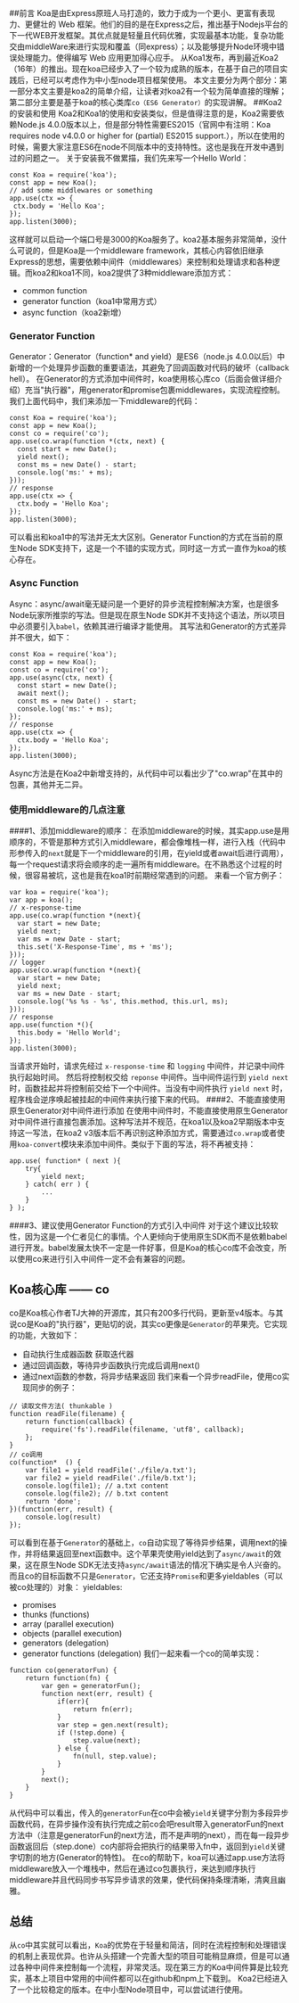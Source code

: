 
##前言
Koa是由Express原班人马打造的，致力于成为一个更小、更富有表现力、更健壮的 Web 框架。他们的目的是在Express之后，推出基于Nodejs平台的下一代WEB开发框架。其优点就是轻量且代码优雅，实现最基本功能，复杂功能交由middleWare来进行实现和覆盖（同express）；以及能够提升Node环境中错误处理能力。使得编写 Web 应用更加得心应手。
从Koa1发布，再到最近Koa2（16年）的推出。现在koa已经步入了一个较为成熟的版本，在基于自己的项目实践后，已经可以考虑作为中小型node项目框架使用。
本文主要分为两个部分：第一部分本文主要是koa2的简单介绍，让读者对koa2有一个较为简单直接的理解；第二部分主要是基于koa的核心类库`co（ES6 Generator）`的实现讲解。
##Koa2的安装和使用
Koa2和Koa1的使用和安装类似，但是值得注意的是，Koa2需要依赖Node.js 4.0.0版本以上，但是部分特性需要ES2015（官网中有注明：Koa requires node v4.0.0 or higher for (partial) ES2015 support.），所以在使用的时候，需要大家注意ES6在node不同版本中的支持特性。这也是我在开发中遇到过的问题之一。
关于安装我不做累描，我们先来写一个Hello World：

```
const Koa = require('koa');
const app = new Koa();
// add some middlewares or something
app.use(ctx => {
 ctx.body = 'Hello Koa';
});
app.listen(3000);
```

这样就可以启动一个端口号是3000的Koa服务了。koa2基本服务非常简单，没什么可说的，但是Koa是一个middleware framework，其核心内容依旧继承Express的思想，需要依赖中间件（middlewares）来控制和处理请求和各种逻辑。而koa2和koa1不同，koa2提供了3种middleware添加方式：
* common function
* generator function（koa1中常用方式）
* async function（koa2新增）
### Generator Function
Generator：Generator（function* and yield）是ES6（node.js 4.0.0以后）中新增的一个处理异步函数的重要语法，其避免了回调函数对代码的破坏（callback hell）。
在Generator的方式添加中间件时，koa使用核心库co（后面会做详细介绍）充当"执行器"，用generator和promise包裹middlewares，实现流程控制。
我们上面代码中，我们来添加一下middleware的代码：
        
```
const Koa = require('koa');
const app = new Koa();
const co = require('co');
app.use(co.wrap(function *(ctx, next) {
  const start = new Date();
  yield next();
  const ms = new Date() - start;
  console.log('ms:' + ms);
}));
// response
app.use(ctx => {
  ctx.body = 'Hello Koa';
});
app.listen(3000);
```
 
可以看出和koa1中的写法并无太大区别。Generator Function的方式在当前的原生Node SDK支持下，这是一个不错的实现方式，同时这一方式一直作为koa的核心存在。
### Async Function
Async：async/await毫无疑问是一个更好的异步流程控制解决方案，也是很多Node玩家所推崇的写法。但是现在原生Node SDK并不支持这个语法，所以项目中必须要引入`babel`，依赖其进行编译才能使用。
其写法和Generator的方式差异并不很大，如下：
 
```
const Koa = require('koa');
const app = new Koa();
const co = require('co');
app.use(async(ctx, next) {
  const start = new Date();
  await next();
  const ms = new Date() - start;
  console.log('ms:' + ms);
});
// response
app.use(ctx => {
  ctx.body = 'Hello Koa';
});
app.listen(3000);
```
 
Async方法是在Koa2中新增支持的，从代码中可以看出少了"co.wrap"在其中的包裹，其他并无二异。
### 使用middleware的几点注意
####1、添加middleware的顺序：
在添加middleware的时候，其实app.use是用顺序的，不管是那种方式引入middleware，都会像堆栈一样，进行入栈（代码中形参传入的`next`就是下一个middleware的引用，在yield或者await后进行调用），每一个request请求将会顺序的走一遍所有middleware。在不熟悉这个过程的时候，很容易被坑，这也是我在koa1时前期经常遇到的问题。
来看一个官方例子：
 
```
var koa = require('koa');
var app = koa();
// x-response-time
app.use(co.wrap(function *(next){
  var start = new Date;
  yield next;
  var ms = new Date - start;
  this.set('X-Response-Time', ms + 'ms');
}));
// logger
app.use(co.wrap(function *(next){
  var start = new Date;
  yield next;
  var ms = new Date - start;
  console.log('%s %s - %s', this.method, this.url, ms);
}));
// response
app.use(function *(){
  this.body = 'Hello World';
});
app.listen(3000);
```
 
当请求开始时，请求先经过 `x-response-time` 和 `logging` 中间件，并记录中间件执行起始时间。 然后将控制权交给 `reponse` 中间件。当中间件运行到 `yield next` 时，函数挂起并将控制前交给下一个中间件。当没有中间件执行 `yield next` 时，程序栈会逆序唤起被挂起的中间件来执行接下来的代码。
####2、不能直接使用原生Generator对中间件进行添加
在使用中间件时，不能直接使用原生Generator对中间件进行直接包裹添加。这种写法并不规范，在koa1以及koa2早期版本中支持这一写法，在koa2 v3版本后不再识别这种添加方式，需要通过`co.wrap`或者使用`koa-convert`模块来添加中间件。类似于下面的写法，将不再被支持：
 
```
app.use( function* ( next ){
	try{
		yield next;
	} catch( err ) {
		...
	}
} );
```
 
####3、建议使用Generator Function的方式引入中间件
对于这个建议比较软性，因为这是一个仁者见仁的事情。个人更倾向于使用原生SDK而不是依赖babel进行开发。babel发展太快不一定是一件好事，但是Koa的核心co库不会改变，所以使用co来进行引入中间件一定不会有兼容的问题。
## Koa核心库 —— co
co是Koa核心作者TJ大神的开源库，其只有200多行代码，更新至v4版本。与其说co是Koa的"执行器"，更贴切的说，其实co更像是`Generator`的苹果壳。它实现的功能，大致如下：
* 自动执行生成器函数 获取迭代器
* 通过回调函数，等待异步函数执行完成后调用next()
* 通过next函数的参数，将异步结果返回
我们来看一个异步readFile，使用co实现同步的例子：
 
```
// 读取文件方法( thunkable )
function readFile(filename) {
    return function(callback) {
        require('fs').readFile(filename, 'utf8', callback);
    };
}
// co调用
co(function*  () {
    var file1 = yield readFile('./file/a.txt');
    var file2 = yield readFile('./file/b.txt');
    console.log(file1); // a.txt content
    console.log(file2); // b.txt content
    return 'done';
})(function(err, result) {
    console.log(result)
});
```
 
可以看到在基于`Generator`的基础上，`co`自动实现了等待异步结果，调用next的操作，并将结果返回至next函数中。这个苹果壳使用yield达到了`async/await`的效果，这在原生Node SDK无法支持`async/await`语法的情况下确实是令人兴奋的。而且co的目标函数不只是`Generator`，它还支持`Promise`和更多yieldables（可以被co处理的）对象：
yieldables:
* promises
* thunks (functions)
* array (parallel execution)
* objects (parallel execution)
* generators (delegation)
* generator functions (delegation)
我们一起来看一个co的简单实现：
 
```
function co(generatorFun) {
	return function(fn) {
	    var gen = generatorFun();
	    function next(err, result) {
	        if(err){
	            return fn(err);
	        }
	        var step = gen.next(result);
	        if (!step.done) {
	            step.value(next);
	        } else {
	            fn(null, step.value);
	        }
	    }
	    next();
	}
}
```
 
从代码中可以看出，传入的`generatorFun`在co中会被`yield`关键字分割为多段异步函数代码，在异步操作没有执行完成之前co会吧result带入generatorFun的next方法中（注意是generatorFun的next方法，而不是声明的next），而在每一段异步函数返回后（step.done）co内部将会把执行的结果带入fn中，返回到`yield`关键字切割的地方(Generator的特性)。
在co的帮助下，koa可以通过app.use方法将middleware放入一个堆栈中，然后在通过co包裹执行，来达到顺序执行middleware并且代码同步书写异步请求的效果，使代码保持条理清晰，清爽且幽雅。
## 总结
从`co`中其实就可以看出，`Koa`的优势在于轻量和简洁，同时在流程控制和处理错误的机制上表现优异。也许从头搭建一个完善大型的项目可能稍显麻烦，但是可以通过各种中间件来控制每一个流程，非常灵活。现在第三方的Koa中间件算是比较充实，基本上项目中常用的中间件都可以在github和npm上下载到。
Koa2已经进入了一个比较稳定的版本。在中小型Node项目中，可以尝试进行使用。
